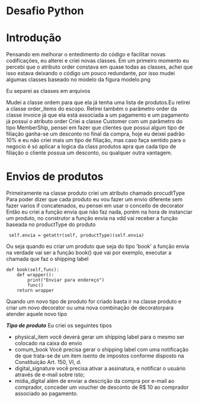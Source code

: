 # Desafio Python 




# Introdução

  Pensando em melhorar o entedimento do código e facilitar novas codificações, eu alterei e criei novas classes.
  Em um primeiro momento eu percebi que o atributo order constava em quase todas as classes, achei que isso estava deixando o código um pouco redundante, por isso mudei algumas classes baseado no modelo da figura modelo.png
  
  Eu separei as classes em arquivos 
  
  
  Mudei a classe ordem para que ela já tenha uma lista de produtos.Eu retirei a classe order_items do escopo.
  Retirei também o parâmetro order da classe invoice já que ela está associada a um pagamento e um pagamento já possui o atributo order
  Criei a classe Customer com um parâmetro do tipo MemberShip, pensei em fazer que clientes que possui algum tipo de filiação ganha-se um desconto no final da compra, hoje eu deixei padrão 10% e eu não criei mais um tipo de filiação, mas caso faça sentido para o negocio é só aplicar a logica da class produtos apra que cada tipo de filiação o cliente possua um desconto, ou qualquer outra vantagem.
  
  
  # Envios de produtos
  
  Primeiramente na classe produto criei um atributo chamado procudtType
  Para poder dizer que cada produto eu vou fazer um envio diferente sem fazer varios if concatenados, eu pensei em usar o conceito de decorator
  Então eu criei a função envia que não faz nada, porém na hora de instanciar um produto, no construtor a função envia na vdd vai receber a função baseada no productType do produto
  
     self.envia = getattr(self, productType)(self.envia)
Ou seja quando eu criar um produto que seja do tipo 'book' a função envia na verdade vai ser a função book() que vai por exemplo, executar a chamada que  faz o shipping label 

```
def book(self,func):
    def wrapper():
        print("Enviar para endereço")
        func()
    return wrapper
```

Quando um novo tipo de produto for criado basta ir na classe produto e criar um novo decorator ou uma nova combinação de decoratorpara atender aquele novo tipo

***Tipo de produto***
    Eu criei os seguintes tipos
- physical_item 
        você deverá gerar um shipping label para o mesmo ser colocado na caixa do envio
- comum_book
    Você precisa gerar o shipping label com uma notificação de que trata-se de um item isento de impostos conforme disposto na Constituição Art. 150, VI, d.
- digital_signature
    você precisa ativar a assinatura, e notificar o usuário através de e-mail sobre isto;
- midia_digital
    além de enviar a descrição da compra por e-mail ao comprador, conceder um voucher de desconto de R$ 10 ao comprador associado ao pagamento.
